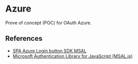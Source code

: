 # Azure

Prove of concept (POC) for OAuth Azure.

## References

- [SPA Azure Login button SDK MSAL](https://docs.microsoft.com/en-us/azure/developer/javascript/tutorial/single-page-application-azure-login-button-sdk-msal)
- [Microsoft Authentication Library for JavaScript (MSAL.js)](https://github.com/AzureAD/microsoft-authentication-library-for-js)